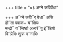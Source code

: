 +++
title = "०३ अग्ने कविर्वेधा"

+++
अ᳓ग्ने कवि᳓र् वेधा᳓ असि  
हो᳓ता पवाक+ य᳓क्षियः  
मन्द्रो᳓ य᳓जिष्ठो अध्वरे᳓षु ई᳓डियो  
वि᳓प्रेभिः शुक्र म᳓न्मभिः